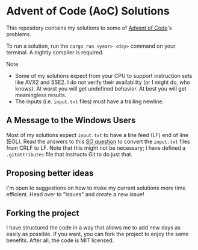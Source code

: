 # Advent of Code (AoC) Solutions

This repository contains my solutions to some of [Advent of Code](https://adventofcode.com/)'s problems.

To run a solution, run the `cargo run <year> <day>` command on your terminal. A nightly compiler is required.

> [!NOTE]
> - Some of my solutions expect from your CPU to support instruction sets like AVX2 and SSE2. I do not verify their availability (or I might do, who knows). At worst you will get undefined behavior. At best you will get meaningless results.
> - The inputs (i.e. `input.txt` files) must have a trailing newline.

## A Message to the Windows Users

Most of my solutions expect `input.txt` to have a line feed (LF) end of line (EOL). Read the answers to this [SO question](https://stackoverflow.com/questions/27810758/how-to-replace-crlf-with-lf-in-a-single-file/27814403) to convert the `input.txt` files from CRLF to LF. Note that this might not be necessary; I have defined a `.gitattributes` file that instructs Git to do just that.

## Proposing better ideas

I'm open to suggestions on how to make my current solutions more time efficient. Head over to "Issues" and create a new issue!

## Forking the project

I have structured the code in a way that allows me to add new days as easily as possible.
If you want, you can fork the project to enjoy the same benefits. After all, the code is MIT licensed.
